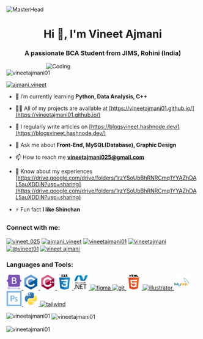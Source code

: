 ![MasterHead](https://user-images.githubusercontent.com/83583852/151755686-9baeb394-4323-4c26-95cd-ce77390bd259.png)
<h1 align="center">Hi 👋, I'm Vineet Ajmani</h1>
<h3 align="center">A passionate BCA Student from JIMS, Rohini (India)</h3>
<img align="right" alt="Coding" width="400" src="https://miro.medium.com/max/680/1*IRGHmiGsa16stedQvIaZfw.gif">

<p align="left"> <img src="https://komarev.com/ghpvc/?username=vineetajmani01&label=Profile%20views&color=0e75b6&style=flat" alt="vineetajmani01" /> </p>

<p align="left"> <a href="https://twitter.com/ajmani_vineet" target="blank"><img src="https://img.shields.io/twitter/follow/ajmani_vineet?logo=twitter&style=for-the-badge" alt="ajmani_vineet" /></a> </p>

- 🌱 I’m currently learning **Python, Data Analysis, C++**

- 👨‍💻 All of my projects are available at [https://vineetajmani01.github.io/](https://vineetajmani01.github.io/)

- 📝 I regularly write articles on [https://blogsvineet.hashnode.dev/](https://blogsvineet.hashnode.dev/)

- 💬 Ask me about **Front-End, MySQL(Database), Graphic Design**

- 📫 How to reach me **vineetajmani025@gmail.com**

- 📄 Know about my experiences [https://drive.google.com/drive/folders/1rzYSoUbBhRNRCmq1YYAZhDAL5auXDDiN?usp=sharing](https://drive.google.com/drive/folders/1rzYSoUbBhRNRCmq1YYAZhDAL5auXDDiN?usp=sharing)

- ⚡ Fun fact **I like Shinchan**

<h3 align="left">Connect with me:</h3>
<p align="left">
<a href="https://codepen.io/vineet_025" target="blank"><img align="center" src="https://raw.githubusercontent.com/rahuldkjain/github-profile-readme-generator/master/src/images/icons/Social/codepen.svg" alt="vineet_025" height="30" width="40" /></a>
<a href="https://twitter.com/ajmani_vineet" target="blank"><img align="center" src="https://raw.githubusercontent.com/rahuldkjain/github-profile-readme-generator/master/src/images/icons/Social/twitter.svg" alt="ajmani_vineet" height="30" width="40" /></a>
<a href="https://linkedin.com/in/vineetajmani01" target="blank"><img align="center" src="https://raw.githubusercontent.com/rahuldkjain/github-profile-readme-generator/master/src/images/icons/Social/linked-in-alt.svg" alt="vineetajmani01" height="30" width="40" /></a>
<a href="https://instagram.com/vineetajmani" target="blank"><img align="center" src="https://raw.githubusercontent.com/rahuldkjain/github-profile-readme-generator/master/src/images/icons/Social/instagram.svg" alt="vineetajmani" height="30" width="40" /></a>
<a href="https://hashnode.com/@vineet01" target="blank"><img align="center" src="https://raw.githubusercontent.com/rahuldkjain/github-profile-readme-generator/master/src/images/icons/Social/hashnode.svg" alt="@vineet01" height="30" width="40" /></a>
<a href="https://www.youtube.com/c/vineet ajmani" target="blank"><img align="center" src="https://raw.githubusercontent.com/rahuldkjain/github-profile-readme-generator/master/src/images/icons/Social/youtube.svg" alt="vineet ajmani" height="30" width="40" /></a>
</p>

<h3 align="left">Languages and Tools:</h3>
<p align="left"> <a href="https://getbootstrap.com" target="_blank" rel="noreferrer"> <img src="https://raw.githubusercontent.com/devicons/devicon/master/icons/bootstrap/bootstrap-plain-wordmark.svg" alt="bootstrap" width="40" height="40"/> </a> <a href="https://www.cprogramming.com/" target="_blank" rel="noreferrer"> <img src="https://raw.githubusercontent.com/devicons/devicon/master/icons/c/c-original.svg" alt="c" width="40" height="40"/> </a> <a href="https://www.w3schools.com/cpp/" target="_blank" rel="noreferrer"> <img src="https://raw.githubusercontent.com/devicons/devicon/master/icons/cplusplus/cplusplus-original.svg" alt="cplusplus" width="40" height="40"/> </a> <a href="https://www.w3schools.com/css/" target="_blank" rel="noreferrer"> <img src="https://raw.githubusercontent.com/devicons/devicon/master/icons/css3/css3-original-wordmark.svg" alt="css3" width="40" height="40"/> </a> <a href="https://dotnet.microsoft.com/" target="_blank" rel="noreferrer"> <img src="https://raw.githubusercontent.com/devicons/devicon/master/icons/dot-net/dot-net-original-wordmark.svg" alt="dotnet" width="40" height="40"/> </a> <a href="https://www.figma.com/" target="_blank" rel="noreferrer"> <img src="https://www.vectorlogo.zone/logos/figma/figma-icon.svg" alt="figma" width="40" height="40"/> </a> <a href="https://git-scm.com/" target="_blank" rel="noreferrer"> <img src="https://www.vectorlogo.zone/logos/git-scm/git-scm-icon.svg" alt="git" width="40" height="40"/> </a> <a href="https://www.w3.org/html/" target="_blank" rel="noreferrer"> <img src="https://raw.githubusercontent.com/devicons/devicon/master/icons/html5/html5-original-wordmark.svg" alt="html5" width="40" height="40"/> </a> <a href="https://www.adobe.com/in/products/illustrator.html" target="_blank" rel="noreferrer"> <img src="https://www.vectorlogo.zone/logos/adobe_illustrator/adobe_illustrator-icon.svg" alt="illustrator" width="40" height="40"/> </a> <a href="https://www.mysql.com/" target="_blank" rel="noreferrer"> <img src="https://raw.githubusercontent.com/devicons/devicon/master/icons/mysql/mysql-original-wordmark.svg" alt="mysql" width="40" height="40"/> </a> <a href="https://www.photoshop.com/en" target="_blank" rel="noreferrer"> <img src="https://raw.githubusercontent.com/devicons/devicon/master/icons/photoshop/photoshop-line.svg" alt="photoshop" width="40" height="40"/> </a> <a href="https://www.python.org" target="_blank" rel="noreferrer"> <img src="https://raw.githubusercontent.com/devicons/devicon/master/icons/python/python-original.svg" alt="python" width="40" height="40"/> </a> <a href="https://tailwindcss.com/" target="_blank" rel="noreferrer"> <img src="https://www.vectorlogo.zone/logos/tailwindcss/tailwindcss-icon.svg" alt="tailwind" width="40" height="40"/> </a> </p>

<p><img align="left" src="https://github-readme-stats.vercel.app/api/top-langs?username=vineetajmani01&show_icons=true&locale=en&layout=compact" alt="vineetajmani01" /></p>

<p>&nbsp;<img align="center" src="https://github-readme-stats.vercel.app/api?username=vineetajmani01&show_icons=true&locale=en" alt="vineetajmani01" /></p>

<p><img align="center" src="https://github-readme-streak-stats.herokuapp.com/?user=vineetajmani01&" alt="vineetajmani01" /></p>
